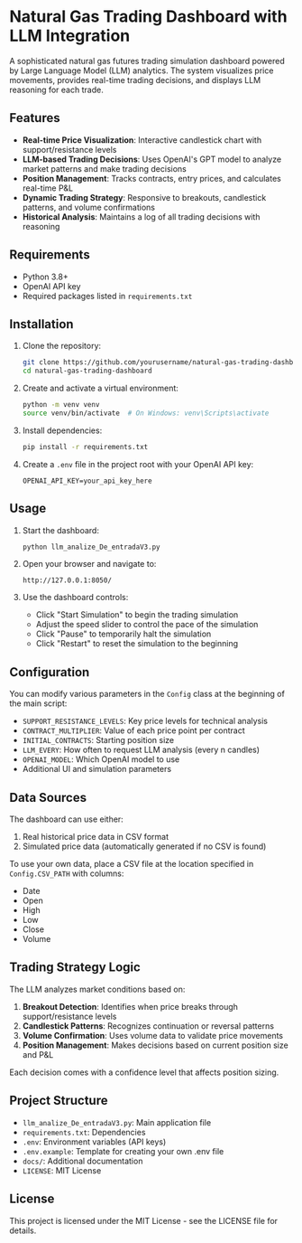 # Natural Gas Trading Dashboard with LLM Integration

A sophisticated natural gas futures trading simulation dashboard powered by Large Language Model (LLM) analytics. The system visualizes price movements, provides real-time trading decisions, and displays LLM reasoning for each trade.

## Features

- **Real-time Price Visualization**: Interactive candlestick chart with support/resistance levels
- **LLM-based Trading Decisions**: Uses OpenAI's GPT model to analyze market patterns and make trading decisions
- **Position Management**: Tracks contracts, entry prices, and calculates real-time P&L
- **Dynamic Trading Strategy**: Responsive to breakouts, candlestick patterns, and volume confirmations
- **Historical Analysis**: Maintains a log of all trading decisions with reasoning

## Requirements

- Python 3.8+
- OpenAI API key
- Required packages listed in `requirements.txt`

## Installation

1. Clone the repository:
   ```bash
   git clone https://github.com/yourusername/natural-gas-trading-dashboard.git
   cd natural-gas-trading-dashboard
   ```

2. Create and activate a virtual environment:
   ```bash
   python -m venv venv
   source venv/bin/activate  # On Windows: venv\Scripts\activate
   ```

3. Install dependencies:
   ```bash
   pip install -r requirements.txt
   ```

4. Create a `.env` file in the project root with your OpenAI API key:
   ```
   OPENAI_API_KEY=your_api_key_here
   ```

## Usage

1. Start the dashboard:
   ```bash
   python llm_analize_De_entradaV3.py
   ```

2. Open your browser and navigate to:
   ```
   http://127.0.0.1:8050/
   ```

3. Use the dashboard controls:
   - Click "Start Simulation" to begin the trading simulation
   - Adjust the speed slider to control the pace of the simulation
   - Click "Pause" to temporarily halt the simulation
   - Click "Restart" to reset the simulation to the beginning

## Configuration

You can modify various parameters in the `Config` class at the beginning of the main script:

- `SUPPORT_RESISTANCE_LEVELS`: Key price levels for technical analysis
- `CONTRACT_MULTIPLIER`: Value of each price point per contract
- `INITIAL_CONTRACTS`: Starting position size
- `LLM_EVERY`: How often to request LLM analysis (every n candles)
- `OPENAI_MODEL`: Which OpenAI model to use
- Additional UI and simulation parameters

## Data Sources

The dashboard can use either:
1. Real historical price data in CSV format
2. Simulated price data (automatically generated if no CSV is found)

To use your own data, place a CSV file at the location specified in `Config.CSV_PATH` with columns:
- Date
- Open
- High
- Low
- Close
- Volume

## Trading Strategy Logic

The LLM analyzes market conditions based on:

1. **Breakout Detection**: Identifies when price breaks through support/resistance levels
2. **Candlestick Patterns**: Recognizes continuation or reversal patterns
3. **Volume Confirmation**: Uses volume data to validate price movements
4. **Position Management**: Makes decisions based on current position size and P&L

Each decision comes with a confidence level that affects position sizing.

## Project Structure

- `llm_analize_De_entradaV3.py`: Main application file
- `requirements.txt`: Dependencies
- `.env`: Environment variables (API keys)
- `.env.example`: Template for creating your own .env file
- `docs/`: Additional documentation
- `LICENSE`: MIT License

## License

This project is licensed under the MIT License - see the LICENSE file for details.
